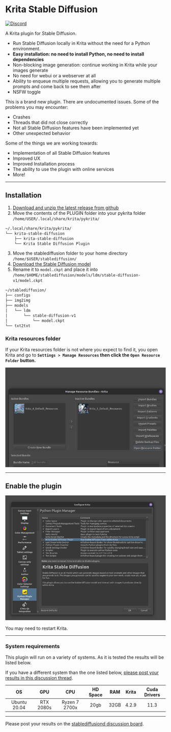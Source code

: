 # Krita Stable Diffusion

[![Discord](https://img.shields.io/discord/839511291466219541?color=5865F2&logo=discord&logoColor=white)](https://discord.com/channels/839511291466219541/1022298294338191381)

A Krita plugin for Stable Diffusion.

- Run Stable Diffusion locally in Krita without the need for a Python environment.
- **Easy installation: no need to install Python, no need to install dependencies**
- Non-blocking image generation: continue working in Krita while your images generate
- No need for webui or a webserver at all
- Ability to enqueue multiple requests, allowing you to generate multiple prompts and come back to see them after
- NSFW toggle

This is a brand new plugin. There are undocumented issues. Some of the problems you may encounter:

- Crashes
- Threads that did not close correctly
- Not all Stable Diffusion features have been implemented yet
- Other unexpected behavior

Some of the things we are working towards:

- Implementation of all Stable Diffusion features
- Improved UX
- Improved Installation process
- The ability to use the plugin with online services
- More!

---

## Installation

1. [Download and unzip the latest release from github](https://github.com/w4ffl35/krita_stable_diffusion/releases/download/0.2.0/krita_stable_diffusion-0.2.0.zip)
2. Move the contents of the PLUGIN folder into your pykrita folder `/home/USER/.local/share/krita/pykrita/`
```
~/.local/share/krita/pykrita/
└── krita-stable-diffusion
    ├── krita-stable-diffusion
    └── Krita Stable Diffusion Plugin
```
3. Move the stablediffusion folder to your home directory `/home/$USER/stablediffusion/`
4. [Download the Stable Diffusion model](https://huggingface.co/CompVis/stable-diffusion-v1-4)
5. Rename it to `model.ckpt` and place it into `/home/$HOME/stablediffusion/models/ldm/stable-diffusion-v1/model.ckpt`
```
~/stablediffusion/
├── configs
├── img2img
├── models
│   └── ldm
│       └── stable-diffusion-v1
│           └── model.ckpt
└── txt2txt
```

### Krita resources folder

If your Krita resources folder is not where you expect to find it, you open Krita
and go to **`Settings > Manage Resources` then click the `Open Resource Folder` button.**

![img.png](img.png)

---

## Enable the plugin

![img_1.png](img_1.png)

You may need to restart Krita.

---

### System requirements

This plugin will run on a variety of systems. As it is tested the results will
be listed below.

If you have a different system than the one listed below, [please post your 
results in this discussion thread](https://github.com/w4ffl35/krita_stable_diffusion/discussions/16).


| OS |    GPU    |      CPU      | HD Space | RAM | Krita | Cuda Drivers |
|:---:|:---------:|:-------------:|:---------:|:---:|:-----:|:------------:|
| Ubuntu 20.04 | RTX 2080s | Ryzen 7 2700x | 20gb | 32GB | 4.2.9 |     11.3     |

---



Please post your results on the [stablediffusiond discussion board](https://github.com/w4ffl35/stablediffusiond/discussions).
